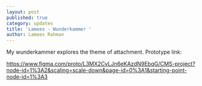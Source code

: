 ```yaml
---
layout: post
published: true
category: updates
title: 'Lamees - Wunderkammer '
author: Lamees Rahman
---
```


My wunderkammer explores the theme of attachment. Prototype link: 

https://www.figma.com/proto/L3MX2CvLJn6eKAzdN9EbqG/CMS-project?node-id=1%3A2&scaling=scale-down&page-id=0%3A1&starting-point-node-id=1%3A3
